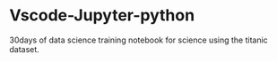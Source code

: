 # Vscode-Jupyter-python
30days of data science training notebook for science using the titanic dataset.
